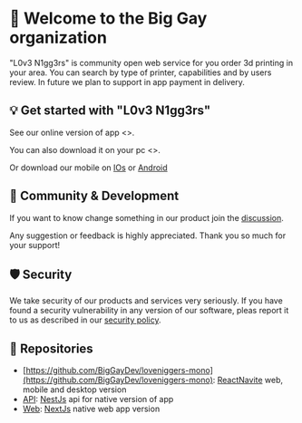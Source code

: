# 👋 Welcome to the Big Gay organization

"L0v3 N1gg3rs" is community open web service for you order 3d printing in your area. You can search by type of printer, capabilities and by users review. In future we plan to support in app payment in delivery.

## 💡 Get started with "L0v3 N1gg3rs"

See our online version of app <>.

You can also download it on your pc <>.

Or download our mobile on [IOs]() or [Android]()

## 🥰 Community & Development

If you want to know change something in our product join the [discussion](https://github.com/orgs/BigGayDev/discussions/).

Any suggestion or feedback is highly appreciated. Thank you so much for your support!

## 🛡️ Security

We take security of our products and services very seriously. If you have found a security vulnerability in any version of our software, pleas report it to us as described in our [security policy](https://github.com/BigGayDev/.github/blob/main/SECURITY.md).

## 📂 Repositories

<!-- alphabetical -->
* [https://github.com/BigGayDev/loveniggers-mono](https://github.com/BigGayDev/loveniggers-mono): [ReactNavite](https://reactnative.dev/) web, mobile and desktop version
* [API](https://github.com/BigGayDev/loveniggers-api): [NestJs](https://nestjs.com/) api for native version of app
* [Web](https://github.com/BigGayDev/loveniggers-web): [NextJs](https://nextjs.org/) native web app version
